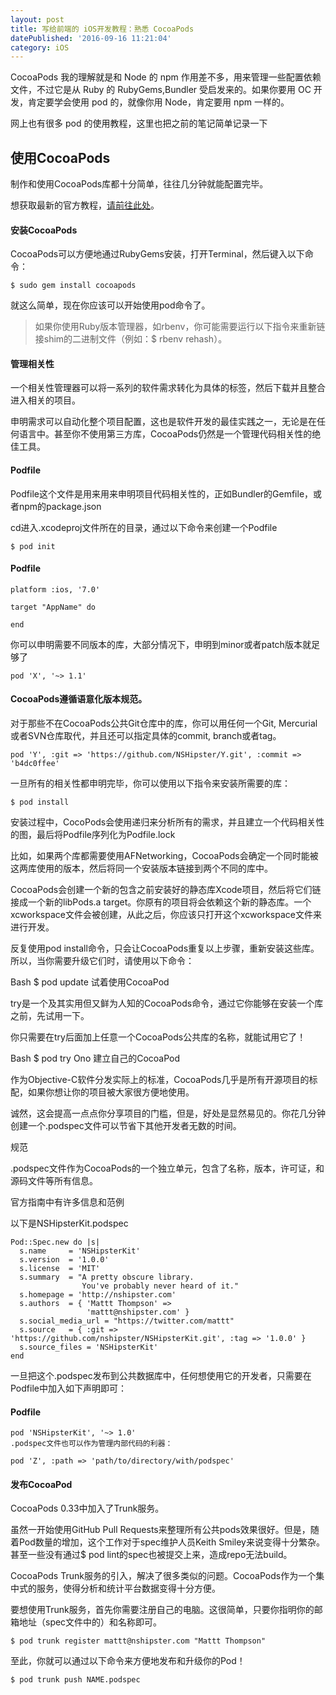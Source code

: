 ```yaml
---
layout: post
title: 写给前端的 iOS开发教程：熟悉 CocoaPods
datePublished: '2016-09-16 11:21:04'
category: iOS
---
```


CocoaPods 我的理解就是和 Node 的 npm 作用差不多，用来管理一些配置依赖文件，不过它是从 Ruby 的 RubyGems,Bundler 受启发来的。如果你要用 OC 开发，肯定要学会使用 pod 的，就像你用 Node，肯定要用 npm 一样的。

网上也有很多 pod 的使用教程，这里也把之前的笔记简单记录一下

## 使用CocoaPods

制作和使用CocoaPods库都十分简单，往往几分钟就能配置完毕。

想获取最新的官方教程，[请前往此处](http://guides.cocoapods.org/)。

#### 安装CocoaPods

CocoaPods可以方便地通过RubyGems安装，打开Terminal，然后键入以下命令：

```
$ sudo gem install cocoapods
```

就这么简单，现在你应该可以开始使用pod命令了。

>如果你使用Ruby版本管理器，如rbenv，你可能需要运行以下指令来重新链接shim的二进制文件（例如：$ rbenv rehash）。

#### 管理相关性

一个相关性管理器可以将一系列的软件需求转化为具体的标签，然后下载并且整合进入相关的项目。

申明需求可以自动化整个项目配置，这也是软件开发的最佳实践之一，无论是在任何语言中。甚至你不使用第三方库，CocoaPods仍然是一个管理代码相关性的绝佳工具。

#### Podfile

Podfile这个文件是用来用来申明项目代码相关性的，正如Bundler的Gemfile，或者npm的package.json

cd进入.xcodeproj文件所在的目录，通过以下命令来创建一个Podfile

```
$ pod init
```

#### Podfile

```
platform :ios, '7.0'

target "AppName" do

end
```

你可以申明需要不同版本的库，大部分情况下，申明到minor或者patch版本就足够了

```
pod 'X', '~> 1.1'
```

#### CocoaPods遵循语意化版本规范。

对于那些不在CocoaPods公共Git仓库中的库，你可以用任何一个Git, Mercurial或者SVN仓库取代，并且还可以指定具体的commit, branch或者tag。

```
pod 'Y', :git => 'https://github.com/NSHipster/Y.git', :commit => 'b4dc0ffee'
```
一旦所有的相关性都申明完毕，你可以使用以下指令来安装所需要的库：

```
$ pod install
```
安装过程中，CocoPods会使用递归来分析所有的需求，并且建立一个代码相关性的图，最后将Podfile序列化为Podfile.lock

比如，如果两个库都需要使用AFNetworking，CocoaPods会确定一个同时能被这两库使用的版本，然后将同一个安装版本链接到两个不同的库中。

CocoaPods会创建一个新的包含之前安装好的静态库Xcode项目，然后将它们链接成一个新的libPods.a target。你原有的项目将会依赖这个新的静态库。一个xcworkspace文件会被创建，从此之后，你应该只打开这个xcworkspace文件来进行开发。

反复使用pod install命令，只会让CocoaPods重复以上步骤，重新安装这些库。所以，当你需要升级它们时，请使用以下命令：

Bash
$ pod update
试着使用CocoaPod

try是一个及其实用但又鲜为人知的CocoaPods命令，通过它你能够在安装一个库之前，先试用一下。

你只需要在try后面加上任意一个CocoaPods公共库的名称，就能试用它了！

Bash
$ pod try Ono
建立自己的CocoaPod

作为Objective-C软件分发实际上的标准，CocoaPods几乎是所有开源项目的标配，如果你想让你的项目被大家很方便地使用。

诚然，这会提高一点点你分享项目的门槛，但是，好处是显然易见的。你花几分钟创建一个.podspec文件可以节省下其他开发者无数的时间。

规范

.podspec文件作为CocoaPods的一个独立单元，包含了名称，版本，许可证，和源码文件等所有信息。

官方指南中有许多信息和范例

以下是NSHipsterKit.podspec

```
Pod::Spec.new do |s|
  s.name     = 'NSHipsterKit'
  s.version  = '1.0.0'
  s.license  = 'MIT'
  s.summary  = "A pretty obscure library.
                You've probably never heard of it."
  s.homepage = 'http://nshipster.com'
  s.authors  = { 'Mattt Thompson' =>
                 'mattt@nshipster.com' }
  s.social_media_url = "https://twitter.com/mattt"
  s.source   = { :git => 'https://github.com/nshipster/NSHipsterKit.git', :tag => '1.0.0' }
  s.source_files = 'NSHipsterKit'
end
```
一旦把这个.podspec发布到公共数据库中，任何想使用它的开发者，只需要在Podfile中加入如下声明即可：

#### Podfile

```
pod 'NSHipsterKit', '~> 1.0'
.podspec文件也可以作为管理内部代码的利器：
```

```
pod 'Z', :path => 'path/to/directory/with/podspec'
```
#### 发布CocoaPod

CocoaPods 0.33中加入了Trunk服务。

虽然一开始使用GitHub Pull Requests来整理所有公共pods效果很好。但是，随着Pod数量的增加，这个工作对于spec维护人员Keith Smiley来说变得十分繁杂。甚至一些没有通过$ pod lint的spec也被提交上来，造成repo无法build。

CocoaPods Trunk服务的引入，解决了很多类似的问题。CocoaPods作为一个集中式的服务，使得分析和统计平台数据变得十分方便。

要想使用Trunk服务，首先你需要注册自己的电脑。这很简单，只要你指明你的邮箱地址（spec文件中的）和名称即可。

```
$ pod trunk register mattt@nshipster.com "Mattt Thompson"
```

至此，你就可以通过以下命令来方便地发布和升级你的Pod！

```
$ pod trunk push NAME.podspec
```